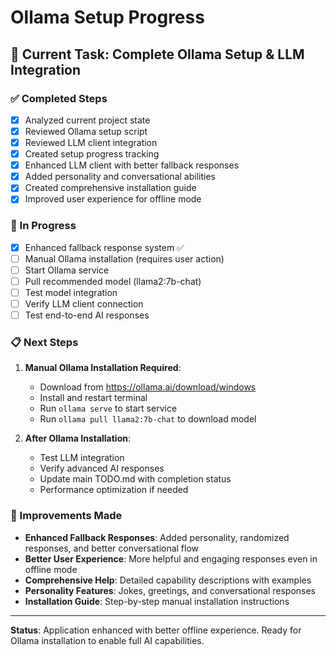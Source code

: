 # Ollama Setup Progress

## 🎯 Current Task: Complete Ollama Setup & LLM Integration

### ✅ Completed Steps
- [x] Analyzed current project state
- [x] Reviewed Ollama setup script
- [x] Reviewed LLM client integration
- [x] Created setup progress tracking
- [x] Enhanced LLM client with better fallback responses
- [x] Added personality and conversational abilities
- [x] Created comprehensive installation guide
- [x] Improved user experience for offline mode

### 🔄 In Progress
- [x] Enhanced fallback response system ✅
- [ ] Manual Ollama installation (requires user action)
- [ ] Start Ollama service
- [ ] Pull recommended model (llama2:7b-chat)
- [ ] Test model integration
- [ ] Verify LLM client connection
- [ ] Test end-to-end AI responses

### 📋 Next Steps
1. **Manual Ollama Installation Required**:
   - Download from https://ollama.ai/download/windows
   - Install and restart terminal
   - Run `ollama serve` to start service
   - Run `ollama pull llama2:7b-chat` to download model

2. **After Ollama Installation**:
   - Test LLM integration
   - Verify advanced AI responses
   - Update main TODO.md with completion status
   - Performance optimization if needed

### 🎉 Improvements Made
- **Enhanced Fallback Responses**: Added personality, randomized responses, and better conversational flow
- **Better User Experience**: More helpful and engaging responses even in offline mode
- **Comprehensive Help**: Detailed capability descriptions with examples
- **Personality Features**: Jokes, greetings, and conversational responses
- **Installation Guide**: Step-by-step manual installation instructions

---
**Status**: Application enhanced with better offline experience. Ready for Ollama installation to enable full AI capabilities.
